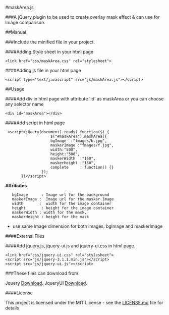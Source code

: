 

#maskArea.js

###A jQuery plugin to be used to create overlay mask effect & can use for Image comparison.

##Manual

###Include the minified file in your project.

####Adding Style sheet in your html page

```<link href="css/maskArea.css" rel="stylesheet">```

####Adding js file in your html page

```<script type="text/javascript" src="js/maskArea.js"></script> ```

##Usage

####Add div in html page with attribute 'id' as  maskArea or you can choose any selector name

```<div id="maskArea"></div> ```

####Add script in html page
```
 <script>jQuery(document).ready( function($) {
                    $("#maskArea").maskArea({
                    bgImage  :"fmages/b.jpg",
                    maskerImage :"fmages/f.jpg",
                    width:"500",
                    height:"500",
                    maskerWidth  :"150",
                    maskerHeight :"150",
                    complete	 : function() {}
                });
       })</script> 
```

   **Attributes**
   ```
      bgImage      : Image url for the background
      maskerImage :  Image url for the masker Image
      width       :  width for the image container
      height       : height for the image container
      maskerWidth : width for the mask,
      maskerHeight : height for the mask
```

* use same image dimension for both images. bgImage and maskerImage

####External Files 

####Add jquery.js, jquery-ui.js and jquery-ui.css in html page.
```
<link href="css/jquery-ui.css" rel="stylesheet">
<script src="js/jquery-3.1.1.min.js"></script>
<script src="js/jquery-ui.js"></script>
 ```
###These files can download from 

Jquery [Download](http://jquery.com/download/).
JqueryUI [Download](https://jqueryui.com/download/all/).

####License

This project is licensed under the MIT License - see the [LICENSE.md](https://github.com/sreejithkarthikeyan/maskArea/blob/master/LICENSE.md) file for details

